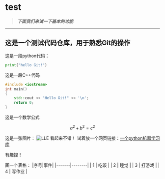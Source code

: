 # test
> ***下面我们来试一下基本的功能***
--------
## 这是一个测试代码仓库，用于熟悉Git的操作
这是一段python代码：
```python
print("hello Git!")
```
这是一段C++代码
```C++
#include <iostream>
int main()
{
    std::cout << "Hello Git!" << '\n';
    return 0;
}
```
这是一个数学公式

$$a^2+b^2=c^2$$

这是一张图片：
![LLE](https://github.com/user-attachments/assets/b9b94ecc-4660-4178-9070-abe67d4a7a10 "LLE")
看起来不错！
试着放一个网页链接：[一个python机器学习库](https://scikit-learn.org/stable/developers/index.html "有趣捏！")

有趣捏！

画一个表格：
|序号|事件|
|-------|--------|
| 1 | 吃饭   |
| 2 | 睡觉   |
| 3 | 打游戏 |
| 4 | 写作业 |

